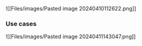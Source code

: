 ![[Files/images/Pasted image 20240410112622.png]]


### Use cases 

![[Files/images/Pasted image 20240411143047.png]]
